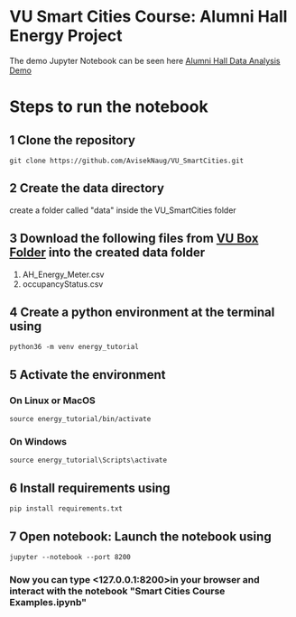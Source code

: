 # VU Smart Cities Course: Alumni Hall Energy Project
The demo Jupyter Notebook can be seen here [Alumni Hall Data Analysis Demo](https://github.com/AvisekNaug/VU_SmartCities/blob/master/Alumni%20Hall%20Data%20Analysis%20Demo.ipynb)

# Steps to run the notebook

## 1 Clone the repository
```
git clone https://github.com/AvisekNaug/VU_SmartCities.git
```

## 2 Create the data directory
create a folder called "data" inside the VU_SmartCities folder

## 3 Download the following files from [VU Box Folder](https://vanderbilt.app.box.com/folder/105397610826) into the created data folder
1. AH_Energy_Meter.csv
2. occupancyStatus.csv 


## 4 Create a python environment at the terminal using

```
python36 -m venv energy_tutorial
```

## 5 Activate the environment

### On Linux or MacOS
```
source energy_tutorial/bin/activate
```
### On Windows
```
source energy_tutorial\Scripts\activate
```
## 6 Install requirements using
```
pip install requirements.txt
```

## 7 Open notebook: Launch the notebook using
```
jupyter --notebook --port 8200
```
### Now you can type <127.0.0.1:8200>in your browser and interact with the notebook "Smart Cities Course Examples.ipynb"